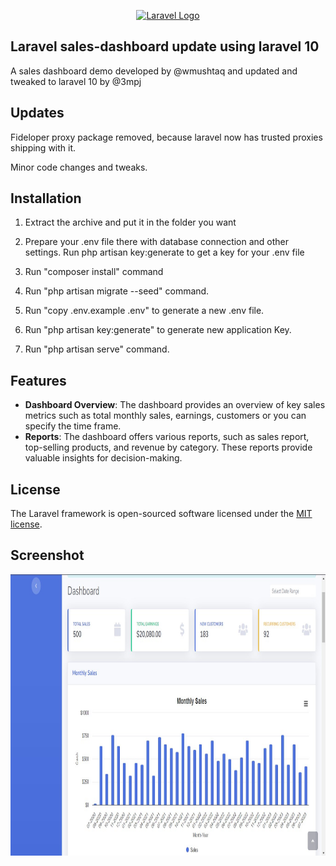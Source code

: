 <p align="center"><a href="https://laravel.com" target="_blank"><img src="https://raw.githubusercontent.com/laravel/art/master/logo-lockup/5%20SVG/2%20CMYK/1%20Full%20Color/laravel-logolockup-cmyk-red.svg" width="400" alt="Laravel Logo"></a></p>

## Laravel sales-dashboard update using laravel 10
A sales dashboard demo developed by @wmushtaq and updated and tweaked to laravel 10 by @3mpj

## Updates
Fideloper proxy package removed, because laravel now has trusted proxies shipping with it.

Minor code changes and tweaks.



## Installation

1. Extract the archive and put it in the folder you want

2. Prepare your .env file there with database connection and other settings. Run php artisan key:generate to get a key for your .env file

3. Run "composer install" command

4. Run "php artisan migrate --seed" command.

5. Run "copy .env.example .env" to generate a new .env file.

6. Run "php artisan key:generate" to generate new application Key.

7. Run "php artisan serve" command.

## Features

- **Dashboard Overview**: The dashboard provides an overview of key sales metrics such as total monthly sales, earnings, customers or you can specify the time frame.
- **Reports**: The dashboard offers various reports, such as sales report, top-selling products, and revenue by category. These reports provide valuable insights for decision-making.

## License

The Laravel framework is open-sourced software licensed under the [MIT license](https://opensource.org/licenses/MIT).

## Screenshot
<img src="./public/img/Screenshot.jpg" 
     width="800" 
     height="450"/>
